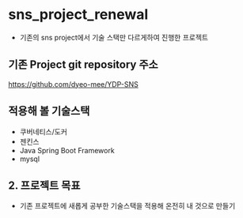 # sns_project_renewal

- 기존의 sns project에서 기술 스택만 다르게하여 진행한 프로젝트

## 기존 Project git repository 주소
https://github.com/dyeo-mee/YDP-SNS

## 적용해 볼 기술스택
- 쿠버네티스/도커
- 젠킨스
- Java Spring Boot Framework
- mysql

## 2. 프로젝트 목표
  - 기존 프로젝트에 새롭게 공부한 기술스택을 적용해 온전히 내 것으로 만들기


